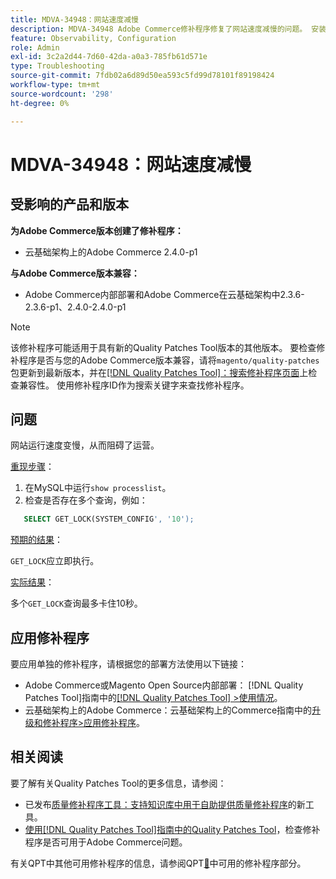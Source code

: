 ```yaml
---
title: MDVA-34948：网站速度减慢
description: MDVA-34948 Adobe Commerce修补程序修复了网站速度减慢的问题。 安装[Quality Patches Tool (QPT)](https://experienceleague.adobe.com/en/docs/commerce-operations/tools/quality-patches-tool/quality-patches-tool-to-self-serve-quality-patches) 1.1.1后，即可使用此修补程序。 修补程序ID为MDVA-34948。 请注意，Adobe Commerce版本2.4.1中已修复此问题。
feature: Observability, Configuration
role: Admin
exl-id: 3c2a2d44-7d60-42da-a0a3-785fb61d571e
type: Troubleshooting
source-git-commit: 7fdb02a6d89d50ea593c5fd99d78101f89198424
workflow-type: tm+mt
source-wordcount: '298'
ht-degree: 0%

---
```


# MDVA-34948：网站速度减慢


## 受影响的产品和版本

**为Adobe Commerce版本创建了修补程序：**

* 云基础架构上的Adobe Commerce 2.4.0-p1

**与Adobe Commerce版本兼容：**

* Adobe Commerce内部部署和Adobe Commerce在云基础架构中2.3.6-2.3.6-p1、2.4.0-2.4.0-p1

>[!NOTE]
>
>该修补程序可能适用于具有新的Quality Patches Tool版本的其他版本。 要检查修补程序是否与您的Adobe Commerce版本兼容，请将`magento/quality-patches`包更新到最新版本，并在[[!DNL Quality Patches Tool]：搜索修补程序页面](https://experienceleague.adobe.com/en/docs/commerce-operations/tools/quality-patches-tool/quality-patches-tool-to-self-serve-quality-patches)上检查兼容性。 使用修补程序ID作为搜索关键字来查找修补程序。

## 问题

网站运行速度变慢，从而阻碍了运营。

<u>重现步骤</u>：

1. 在MySQL中运行`show processlist`。
1. 检查是否存在多个查询，例如：

```sql
   SELECT GET_LOCK(SYSTEM_CONFIG', '10');
```

<u>预期的结果</u>：

`GET_LOCK`应立即执行。

<u>实际结果</u>：

多个`GET_LOCK`查询最多卡住10秒。

## 应用修补程序

要应用单独的修补程序，请根据您的部署方法使用以下链接：

* Adobe Commerce或Magento Open Source内部部署： [!DNL Quality Patches Tool]指南中的[[!DNL Quality Patches Tool] >使用情况](/help/tools/quality-patches-tool/usage.md)。
* 云基础架构上的Adobe Commerce：云基础架构上的Commerce指南中的[升级和修补程序>应用修补程序](https://experienceleague.adobe.com/docs/commerce-cloud-service/user-guide/develop/upgrade/apply-patches.html)。

## 相关阅读

要了解有关Quality Patches Tool的更多信息，请参阅：

* 已发布[质量修补程序工具：支持知识库中用于自助提供质量修补程序](https://experienceleague.adobe.com/en/docs/commerce-operations/tools/quality-patches-tool/quality-patches-tool-to-self-serve-quality-patches)的新工具。
* [使用[!DNL Quality Patches Tool]指南中的Quality Patches Tool](/help/tools/quality-patches-tool/patches-available-in-qpt/check-patch-for-magento-issue-with-magento-quality-patches.md)，检查修补程序是否可用于Adobe Commerce问题。

有关QPT中其他可用修补程序的信息，请参阅QPT[&#128279;](https://experienceleague.adobe.com/tools/commerce-quality-patches/index.html)中可用的修补程序部分。
